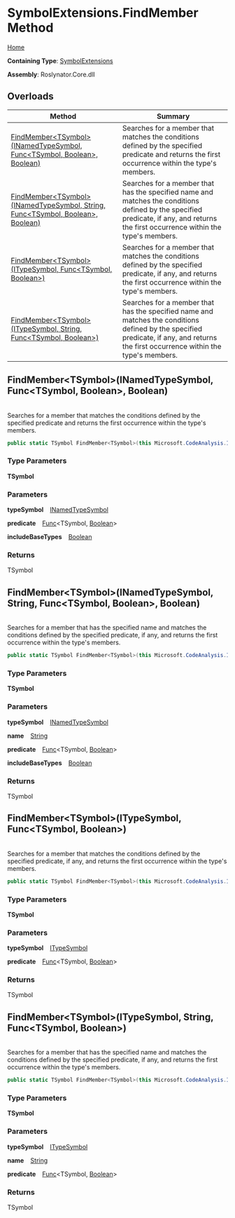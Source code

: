 # SymbolExtensions\.FindMember Method

[Home](../../../README.md)

**Containing Type**: [SymbolExtensions](../README.md)

**Assembly**: Roslynator\.Core\.dll

## Overloads

| Method | Summary |
| ------ | ------- |
| [FindMember\<TSymbol>(INamedTypeSymbol, Func\<TSymbol, Boolean>, Boolean)](#Roslynator_SymbolExtensions_FindMember__1_Microsoft_CodeAnalysis_INamedTypeSymbol_System_Func___0_System_Boolean__System_Boolean_) | Searches for a member that matches the conditions defined by the specified predicate and returns the first occurrence within the type's members\. |
| [FindMember\<TSymbol>(INamedTypeSymbol, String, Func\<TSymbol, Boolean>, Boolean)](#Roslynator_SymbolExtensions_FindMember__1_Microsoft_CodeAnalysis_INamedTypeSymbol_System_String_System_Func___0_System_Boolean__System_Boolean_) | Searches for a member that has the specified name and matches the conditions defined by the specified predicate, if any, and returns the first occurrence within the type's members\. |
| [FindMember\<TSymbol>(ITypeSymbol, Func\<TSymbol, Boolean>)](#Roslynator_SymbolExtensions_FindMember__1_Microsoft_CodeAnalysis_ITypeSymbol_System_Func___0_System_Boolean__) | Searches for a member that matches the conditions defined by the specified predicate, if any, and returns the first occurrence within the type's members\. |
| [FindMember\<TSymbol>(ITypeSymbol, String, Func\<TSymbol, Boolean>)](#Roslynator_SymbolExtensions_FindMember__1_Microsoft_CodeAnalysis_ITypeSymbol_System_String_System_Func___0_System_Boolean__) | Searches for a member that has the specified name and matches the conditions defined by the specified predicate, if any, and returns the first occurrence within the type's members\. |

## FindMember\<TSymbol>\(INamedTypeSymbol, Func\<TSymbol, Boolean>, Boolean\) <a name="Roslynator_SymbolExtensions_FindMember__1_Microsoft_CodeAnalysis_INamedTypeSymbol_System_Func___0_System_Boolean__System_Boolean_"></a>

\
Searches for a member that matches the conditions defined by the specified predicate and returns the first occurrence within the type's members\.

```csharp
public static TSymbol FindMember<TSymbol>(this Microsoft.CodeAnalysis.INamedTypeSymbol typeSymbol, Func<TSymbol, bool> predicate, bool includeBaseTypes = false) where TSymbol : Microsoft.CodeAnalysis.ISymbol
```

### Type Parameters

**TSymbol**

### Parameters

**typeSymbol** &ensp; [INamedTypeSymbol](https://docs.microsoft.com/en-us/dotnet/api/microsoft.codeanalysis.inamedtypesymbol)

**predicate** &ensp; [Func](https://docs.microsoft.com/en-us/dotnet/api/system.func-2)\<TSymbol, [Boolean](https://docs.microsoft.com/en-us/dotnet/api/system.boolean)>

**includeBaseTypes** &ensp; [Boolean](https://docs.microsoft.com/en-us/dotnet/api/system.boolean)

### Returns

TSymbol

## FindMember\<TSymbol>\(INamedTypeSymbol, String, Func\<TSymbol, Boolean>, Boolean\) <a name="Roslynator_SymbolExtensions_FindMember__1_Microsoft_CodeAnalysis_INamedTypeSymbol_System_String_System_Func___0_System_Boolean__System_Boolean_"></a>

\
Searches for a member that has the specified name and matches the conditions defined by the specified predicate, if any, and returns the first occurrence within the type's members\.

```csharp
public static TSymbol FindMember<TSymbol>(this Microsoft.CodeAnalysis.INamedTypeSymbol typeSymbol, string name, Func<TSymbol, bool> predicate = null, bool includeBaseTypes = false) where TSymbol : Microsoft.CodeAnalysis.ISymbol
```

### Type Parameters

**TSymbol**

### Parameters

**typeSymbol** &ensp; [INamedTypeSymbol](https://docs.microsoft.com/en-us/dotnet/api/microsoft.codeanalysis.inamedtypesymbol)

**name** &ensp; [String](https://docs.microsoft.com/en-us/dotnet/api/system.string)

**predicate** &ensp; [Func](https://docs.microsoft.com/en-us/dotnet/api/system.func-2)\<TSymbol, [Boolean](https://docs.microsoft.com/en-us/dotnet/api/system.boolean)>

**includeBaseTypes** &ensp; [Boolean](https://docs.microsoft.com/en-us/dotnet/api/system.boolean)

### Returns

TSymbol

## FindMember\<TSymbol>\(ITypeSymbol, Func\<TSymbol, Boolean>\) <a name="Roslynator_SymbolExtensions_FindMember__1_Microsoft_CodeAnalysis_ITypeSymbol_System_Func___0_System_Boolean__"></a>

\
Searches for a member that matches the conditions defined by the specified predicate, if any, and returns the first occurrence within the type's members\.

```csharp
public static TSymbol FindMember<TSymbol>(this Microsoft.CodeAnalysis.ITypeSymbol typeSymbol, Func<TSymbol, bool> predicate = null) where TSymbol : Microsoft.CodeAnalysis.ISymbol
```

### Type Parameters

**TSymbol**

### Parameters

**typeSymbol** &ensp; [ITypeSymbol](https://docs.microsoft.com/en-us/dotnet/api/microsoft.codeanalysis.itypesymbol)

**predicate** &ensp; [Func](https://docs.microsoft.com/en-us/dotnet/api/system.func-2)\<TSymbol, [Boolean](https://docs.microsoft.com/en-us/dotnet/api/system.boolean)>

### Returns

TSymbol

## FindMember\<TSymbol>\(ITypeSymbol, String, Func\<TSymbol, Boolean>\) <a name="Roslynator_SymbolExtensions_FindMember__1_Microsoft_CodeAnalysis_ITypeSymbol_System_String_System_Func___0_System_Boolean__"></a>

\
Searches for a member that has the specified name and matches the conditions defined by the specified predicate, if any, and returns the first occurrence within the type's members\.

```csharp
public static TSymbol FindMember<TSymbol>(this Microsoft.CodeAnalysis.ITypeSymbol typeSymbol, string name, Func<TSymbol, bool> predicate = null) where TSymbol : Microsoft.CodeAnalysis.ISymbol
```

### Type Parameters

**TSymbol**

### Parameters

**typeSymbol** &ensp; [ITypeSymbol](https://docs.microsoft.com/en-us/dotnet/api/microsoft.codeanalysis.itypesymbol)

**name** &ensp; [String](https://docs.microsoft.com/en-us/dotnet/api/system.string)

**predicate** &ensp; [Func](https://docs.microsoft.com/en-us/dotnet/api/system.func-2)\<TSymbol, [Boolean](https://docs.microsoft.com/en-us/dotnet/api/system.boolean)>

### Returns

TSymbol

